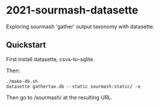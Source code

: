 # 2021-sourmash-datasette

Exploring sourmash 'gather' output taxonomy with datasette.

## Quickstart

First install datasette, csvs-to-sqlite.

Then:

```
./make-db.sh
datasette gathertax.db --static sourmash:static/ -o
```

Then go to /sourmash/ at the resulting URL.



